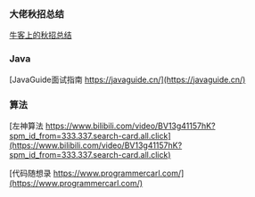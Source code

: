 ### 大佬秋招总结

[牛客上的秋招总结](https://www.nowcoder.com/discuss/791763?channel=-1&source_id=profile_follow_post_nctrack)

### Java

[JavaGuide面试指南 https://javaguide.cn/](https://javaguide.cn/)

### 算法

[左神算法 https://www.bilibili.com/video/BV13g41157hK?spm_id_from=333.337.search-card.all.click](https://www.bilibili.com/video/BV13g41157hK?spm_id_from=333.337.search-card.all.click)

[代码随想录 https://www.programmercarl.com/](https://www.programmercarl.com/)

